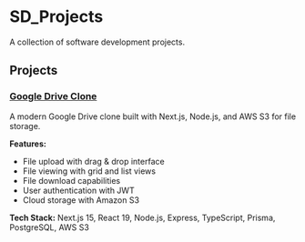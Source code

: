 # SD_Projects

A collection of software development projects.

## Projects

### [Google Drive Clone](./GoogleDrive/)

A modern Google Drive clone built with Next.js, Node.js, and AWS S3 for file storage.

**Features:**

- File upload with drag & drop interface
- File viewing with grid and list views
- File download capabilities
- User authentication with JWT
- Cloud storage with Amazon S3

**Tech Stack:** Next.js 15, React 19, Node.js, Express, TypeScript, Prisma, PostgreSQL, AWS S3
